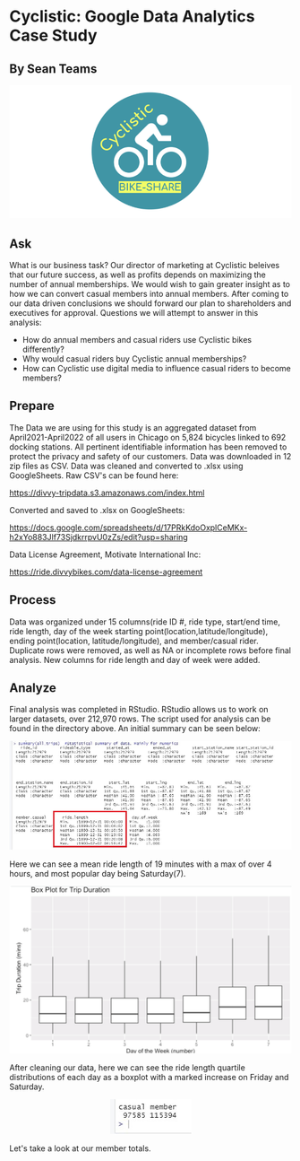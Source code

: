# Cyclistic: Google Data Analytics Case Study
## By Sean Teams

<p align="center">  
<img src="https://github.com/evilusean/CourseraGoogleDataAnalyst/blob/main/CapstoneProject/CaseStudy1/CyclisticImage.png"
width="600"></center>  
</p>

## Ask
What is our business task? Our director of marketing at Cyclistic beleives that our future success,
as well as profits depends on maximizing the number of annual memberships. We would wish to gain greater
insight as to how we can convert casual members into annual members. After coming to our data driven 
conclusions we should forward our plan to shareholders and executives for approval.
Questions we will attempt to answer in this analysis:
- How do annual members and casual riders use Cyclistic bikes differently?
- Why would casual riders buy Cyclistic annual memberships?
- How can Cyclistic use digital media to influence casual riders to become members? 

## Prepare
The Data we are using for this study is an aggregated dataset from April2021-April2022 of all users in Chicago on 
5,824 bicycles linked to 692 docking stations. All pertinent identifiable information has been removed to
protect the privacy and safety of our customers. Data was downloaded in 12 zip files as CSV. 
Data was cleaned and converted to .xlsx using GoogleSheets.
Raw CSV's can be found here:

https://divvy-tripdata.s3.amazonaws.com/index.html

Converted and saved to .xlsx on GoogleSheets:

https://docs.google.com/spreadsheets/d/17PRkKdoOxplCeMKx-h2xYo883Jlf73SjdkrrpvU0zZs/edit?usp=sharing

Data License Agreement, Motivate International Inc:

https://ride.divvybikes.com/data-license-agreement

## Process
Data was organized under 15 columns(ride ID #, ride type, start/end time, ride length, day of the week
starting point(location,latitude/longitude), ending point(location, latitude/longitude), and member/casual rider.
Duplicate rows were removed, as well as NA or incomplete rows before final analysis. 
New columns for ride length and day of week were added. 

## Analyze
Final analysis was completed in RStudio. RStudio allows us to work on larger datasets, over 212,970 rows. 
The script used for analysis can be found in the directory above.
An initial summary can be seen below:
<p align="center">  
<img src="https://github.com/evilusean/CourseraGoogleDataAnalyst/blob/main/CapstoneProject/CaseStudy1/InitialSummary.jpg?raw=true"
width="600"></center>  
</p>  
Here we can see a mean ride length of 19 minutes with a max of over 4 hours, and most popular day being Saturday(7).
<p align="center">  
<img src="https://github.com/evilusean/CourseraGoogleDataAnalyst/blob/main/CapstoneProject/CaseStudy1/BoxPlotTripDurationByDay.png?raw=true"
width="600"></center>  
</p> 
After cleaning our data, here we can see the ride length quartile distributions of each day as a boxplot with a marked increase on Friday and Saturday.
<p align="center">  
<img src="https://github.com/evilusean/CourseraGoogleDataAnalyst/blob/main/CapstoneProject/CaseStudy1/CasualMemberStartTotals.jpg"</center>  
</p>  
Let's take a look at our member totals.
